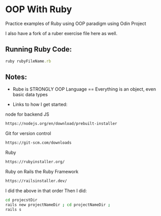 # OOP With Ruby
Practice examples of Ruby using OOP paradigm using Odin Project

I also have a fork of a ruber exercise file here as well.

## Running Ruby Code:
```ruby
ruby rubyFileName.rb
```

## Notes:
* Rube is STRONGLY OOP Language == Everything is an object, even basic data types

* Links to how I get started:

node for backend JS
```bash
https://nodejs.org/en/download/prebuilt-installer
```
Git for version control
```bash
https://git-scm.com/downloads
```

Ruby
```bash
https://rubyinstaller.org/
```

Ruby on Rails the Ruby Framework
```bash
https://railsinstaller.dev/
```

I did the above in that order
Then I did:

```bash
cd projecstDir
rails new projectNameDir ; cd projectNameDir ; 
rails s
```
